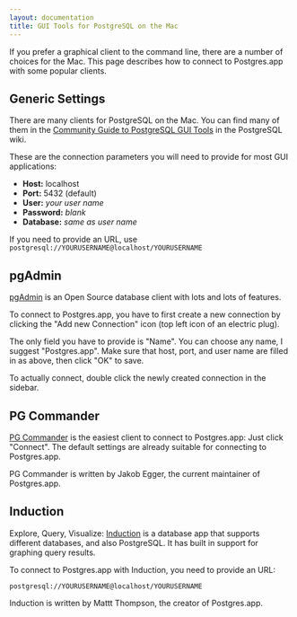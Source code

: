 ```yaml
---
layout: documentation
title: GUI Tools for PostgreSQL on the Mac
---
```


If you prefer a graphical client to the command line, there are a number of choices for the Mac.
This page describes how to connect to Postgres.app with some popular clients.

## Generic Settings

There are many clients for PostgreSQL on the Mac.
You can find many of them in the [Community Guide to PostgreSQL GUI Tools](https://wiki.postgresql.org/wiki/Community_Guide_to_PostgreSQL_GUI_Tools) in the PostgreSQL wiki.

These are the connection parameters you will need to provide for most GUI applications:

- **Host:** localhost
- **Port:** 5432 (default)
- **User:** *your user name*
- **Password:** *blank*
- **Database:** *same as user name*

If you need to provide an URL, use `postgresql://YOURUSERNAME@localhost/YOURUSERNAME`


## pgAdmin

[pgAdmin](http://pgadmin.org) is an Open Source database client with lots and lots of features.

To connect to Postgres.app, you have to first create a new connection by clicking the "Add new Connection" icon (top left icon of an electric plug).

The only field you have to provide is "Name". You can choose any name, I suggest "Postgres.app". Make sure that host, port, and user name are filled in as above, then click "OK" to save.

To actually connect, double click the newly created connection in the sidebar.

## PG Commander

[PG Commander](https://eggerapps.at/pgcommander/) is the easiest client to connect to Postgres.app: Just click "Connect".
The default settings are already suitable for connecting to Postgres.app.

PG Commander is written by Jakob Egger, the current maintainer of Postgres.app.

## Induction

Explore, Query, Visualize: [Induction](http://inductionapp.com) is a database app that supports different databases, and also PostgreSQL.
It has built in support for graphing query results.

To connect to Postgres.app with Induction, you need to provide an URL:

    postgresql://YOURUSERNAME@localhost/YOURUSERNAME

Induction is written by Mattt Thompson, the creator of Postgres.app.
